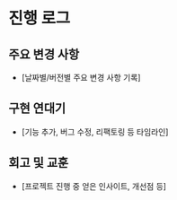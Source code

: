 # 진행 로그

## 주요 변경 사항

- [날짜별/버전별 주요 변경 사항 기록]

## 구현 연대기

- [기능 추가, 버그 수정, 리팩토링 등 타임라인]

## 회고 및 교훈

- [프로젝트 진행 중 얻은 인사이트, 개선점 등]
